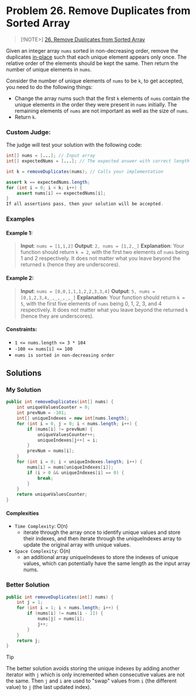 # Problem 26. Remove Duplicates from Sorted Array

> [!NOTE>]
> [26. Remove Duplicates from Sorted Array](https://leetcode.com/problems/remove-duplicates-from-sorted-array/description/?envType=study-plan-v2&envId=top-interview-150)

Given an integer array `nums` sorted in non-decreasing order, remove the duplicates [in-place](https://en.wikipedia.org/wiki/In-place_algorithm) such that each unique element appears only once. The relative order of the elements should be kept the same. Then return the number of unique elements in `nums`.

Consider the number of unique elements of `nums` to be `k`, to get accepted, you need to do the following things:

- Change the array nums such that the first `k` elements of `nums` contain the unique elements in the order they were present in `nums` initially. The remaining elements of `nums` are not important as well as the size of `nums`.
- Return `k`.

### Custom Judge:

The judge will test your solution with the following code:

```java
int[] nums = [...]; // Input array
int[] expectedNums = [...]; // The expected answer with correct length

int k = removeDuplicates(nums); // Calls your implementation

assert k == expectedNums.length;
for (int i = 0; i < k; i++) {
    assert nums[i] == expectedNums[i];
}
If all assertions pass, then your solution will be accepted.
```

### Examples

#### Example 1:

> **Input**: `nums = [1,1,2]`
> **Output**: `2, nums = [1,2,_]`
> **Explanation**: Your function should return `k = 2`, with the first two elements of `nums` being 1 and 2 respectively.
It does not matter what you leave beyond the returned `k` (hence they are underscores).

#### Example 2:

> **Input**: `nums = [0,0,1,1,1,2,2,3,3,4]`
> **Output**: `5, nums = [0,1,2,3,4,_,_,_,_,_]`
> **Explanation**: Your function should return `k = 5`, with the first five elements of `nums` being 0, 1, 2, 3, and 4 respectively.
It does not matter what you leave beyond the returned `k` (hence they are underscores).

#### Constraints:

- `1 <= nums.length <= 3 * 104`
- `-100 <= nums[i] <= 100`
- `nums is sorted in non-decreasing order`

## Solutions

### My Solution

```java
public int removeDuplicates(int[] nums) {
    int uniqueValuesCounter = 0;
    int prevNum = -101;
    int[] uniqueIndexes = new int[nums.length];
    for (int i = 0, j = 0; i < nums.length; i++) {
        if (nums[i] != prevNum) {
            uniqueValuesCounter++;
            uniqueIndexes[j++] = i;
        }
        prevNum = nums[i];
    }
    for (int i = 0; i < uniqueIndexes.length; i++) {
        nums[i] = nums[uniqueIndexes[i]];
        if (i > 0 && uniqueIndexes[i] == 0) {
            break;
        }
    }
    return uniqueValuesCounter;
}
```

#### Complexities

- `Time Complexity`: O(n)
    - iterate through the array once to identify unique values and store their indexes, and then iterate through the uniqueIndexes array to update the original array with unique values.
- `Space Complexity`: O(n)
    - an additional array uniqueIndexes to store the indexes of unique values, which can potentially have the same length as the input array nums.

### Better Solution

```java
public int removeDuplicates(int[] nums) {
    int j = 1;
    for (int i = 1; i < nums.length; i++) {
        if (nums[i] != nums[i - 1]) {
            nums[j] = nums[i];
            j++;
        }
    }
    return j;
}
```

> [!TIP]
> The better solution avoids storing the unique indexes by adding another iterator with `j` which is only incremented when consecutive values are not the same. Then `j` and `i` are used to "swap" values from `i` (the different value) to `j` (the last updated index). 